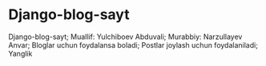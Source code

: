 # Django-blog-sayt
Django-blog-sayt;
Muallif: Yulchiboev Abduvali;
Murabbiy: Narzullayev Anvar;
Bloglar uchun foydalansa boladi;
Postlar joylash uchun foydalaniladi;
Yanglik
